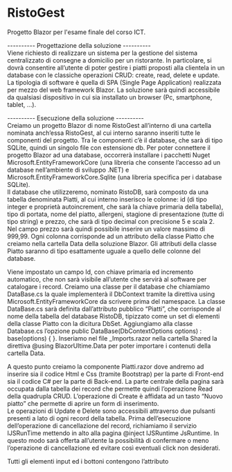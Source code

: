 # RistoGest
Progetto Blazor per l'esame finale del corso ICT.

---------- Progettazione della soluzione ---------- <br />
Viene richiesto di realizzare un sistema per la gestione del sistema centralizzato di consegne a domicilio per un ristorante. In particolare, si dovrà consentire all’utente di poter gestire i piatti proposti alla clientela in un database con le classiche operazioni CRUD: create, read, delete e update. La tipologia di software è quella di SPA (Single Page Application) realizzata per mezzo del web framework Blazor. La soluzione sarà quindi accessibile da qualsiasi dispositivo in cui sia installato un browser (Pc, smartphone, tablet, …). 

---------- Esecuzione della soluzione ---------- <br />
Creiamo un progetto Blazor di nome RistoGest all’interno di una cartella nominata anch’essa RistoGest, al cui interno saranno inseriti tutte le componenti del progetto. Tra le componenti c’è il database, che sarà di tipo SQLite, quindi un singolo file con estensione db.
Per poter connettere il progetto Blazor ad una database, occorrerà installare i pacchetti Nuget Microsoft.EntityFrameworkCore (una libreria che consente l’accesso ad un database nell’ambiente di sviluppo .NET) e Microsoft.EntityFrameworkCore.Sqlite (una libreria specifica per i database SQLite). <br />
Il database che utilizzeremo, nominato RistoDB, sarà composto da una tabella denominata Piatti, al cui interno inserisco le colonne: id (di tipo integer e proprietà autoincrement, che sarà la chiave primaria della tabella), tipo di portata, nome del piatto, allergeni, stagione di presentazione (tutte di tipo string) e prezzo, che sarà di tipo decimal con precisione 5 e scala 2. Nel campo prezzo sarà quindi possibile inserire un valore massimo di 999,99.
Ogni colonna corrisponde ad un attributo della classe Piatto che creiamo nella cartella Data della soluzione Blazor. Gli attributi della classe Piatto saranno di tipo esattamente uguale a quello delle colonne del database. <br />

Viene impostato un campo Id, con chiave primaria ed incremento automatico, che non sarà visibile all’utente che servirà al software per catalogare i record. 
Creiamo una classe per il database che chiamiamo DataBase.cs la quale implementerà il DbContext tramite la direttiva using Microsoft.EntityFrameworkCore da scrivere prima del namespace. La classe DataBase.cs sarà definita dall’attributo pubblico “Piatti”, che corrisponde al nome della tabella del database RistoDB, tipizzato come un set di elementi della classe Piatto con la dicitura DbSet<Piatto>.
Aggiungiamo alla classe Database.cs l’opzione public DataBase(DbContextOptions options) : base(options) { }. Inseriamo nel file _Imports.razor nella cartella Shared la direttiva @using BlazorUltime.Data per poter importare i contenuti della cartella Data. <br />
 
A questo punto creiamo la componente Piatti.razor dove andremo ad inserire sia il codice Html e Css (tramite Bootstrap) per la parte di Front-end sia il codice C# per la parte di Back-end. La parte centrale della pagina sarà occupata dalla tabella dei record che permette quindi l’operazione Read della quadrupla CRUD. L’operazione di Create è affidata ad un tasto “Nuovo piatto” che permette di aprire un form di inserimento. <br />
 Le operazioni di Update e Delete sono accessibili attraverso due pulsanti presenti a lato di ogni record della tabella. Prima dell’esecuzione dell’operazione di cancellazione del record, richiamiamo il servizio IJSRunTime mettendo in alto alla pagina @inject IJSRuntime JsRuntime. In questo modo sarà offerta all’utente la possibilità di confermare o meno l’operazione di cancellazione ed evitare così eventuali click non desiderati. <br />
 
Tutti gli elementi input ed i bottoni contengono l’attributo <title> che descrive la funzionalità dell’elemento, per permetterne la comprensione agli utenti ipovedenti. 
Viene inserito anche un tasto Annulla che permetta all’utente di annullare un’operazione di inserimento o modifica qualora questa fosse stata avviata per errore.
Aggiungiamo nel file NavMenu.razor nella cartella Shared il collegamento alla pagina Piatti.razor, in modo da poterla rendere accessibile dal menu principale. Apriamo la componente Startup.cs ed inseriamo la direttiva using Microsoft.EntityFrameworkCore; necessaria per inserire la connessione al database. 
Inseriamo il metodo AddDbContext nella sezione ConfigureServices della componente Startup.cs per realizzare la connessione tra il progetto Blazor e il file di database SQLite presente nella stessa cartella. <br />
Come ultimo passaggio per la connessione al Db, inseriamo nel file appsettings.json la stringa di connessione che sarà poi la stessa utilizzata nel passaggio precedente "DataSource=RistoDB.db".   

---------- Caricamento su GitHub ----------<br />
Aggiungiamo un file .gitignore per non caricare file da ignorare ed un file .gitattributes che assegna gli attributi ai percorsi dei file. Infine, eseguiamo il push della cartella sul repository di GitHub. 
 

